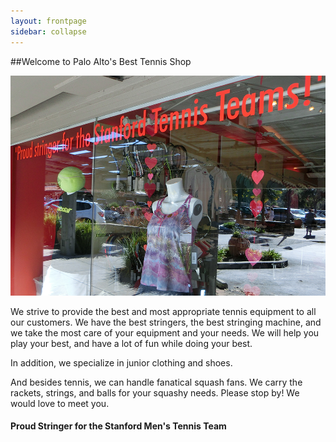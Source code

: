 ```yaml
---
layout: frontpage
sidebar: collapse
---
```


##Welcome to Palo Alto's Best Tennis Shop

<img src="../images/CIMG2739_25p.jpg"   width="927" height="352" />

We strive to provide the best and most appropriate tennis equipment to
all our customers.  We have the best stringers, the best stringing machine,
and we take the most care of your equipment and your needs.  We will help
you play your best, and have a lot of fun while doing your best.

In addition, we specialize in junior clothing and shoes.

And besides tennis, we can handle fanatical squash fans.  We carry the
rackets, strings, and balls for your squashy needs.  Please stop by!
We would love to meet you.

#### Proud Stringer for the Stanford Men's Tennis Team



